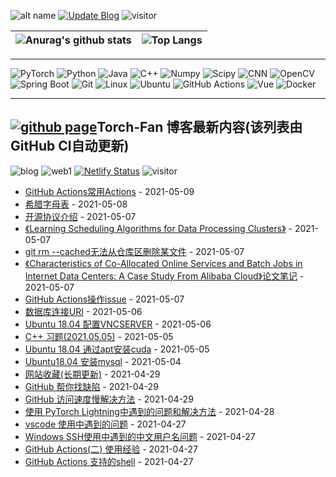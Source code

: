 ![alt name](https://img.shields.io/badge/fan%20qiliang-NanKai-orange)  [![Update Blog](https://github.com/QiliangFan/QiliangFan/actions/workflows/update_blog.yml/badge.svg)](https://github.com/QiliangFan/QiliangFan/actions/workflows/update_blog.yml) ![visitor](https://img.shields.io/badge/dynamic/json?url=https://runkit.io/qiliangfan/github-busuanzi/branches/master&query=$.site_uv&label=visitor)


| ![Anurag's github stats](https://github-readme-stats.vercel.app/api?username=QiliangFan&show_icons=true&theme=dracula)  | ![Top Langs](https://github-readme-stats.vercel.app/api/top-langs/?username=QiliangFan&layout=compact) |
| --| ---|

---

![PyTorch](https://img.shields.io/static/v1?label=&message=PyTorch&color=%3CCOLOR%3E&logo=PyTorch) 
![Python](https://img.shields.io/static/v1?style=flat&logo=Python&label=&message=Python&color=9cf)
![Java](https://img.shields.io/static/v1?style=flat&logo=Java&label=&message=Java&color=blueviolet)
![C++](https://img.shields.io/static/v1?style=flat&logo=C%2B%2B&label=&message=c%2B%2B&color=important)
![Numpy](https://img.shields.io/static/v1?style=flat&logo=Numpy&label=&message=Numpy&color=yellow)
![Scipy](https://img.shields.io/static/v1?style=flat&logo=Scipy&label=&message=Scipy&color=blue)
![CNN](https://img.shields.io/static/v1?style=flat&logo=CNN&label=&message=CNN&color=critical)
![OpenCV](https://img.shields.io/static/v1?style=flat&logo=OpenCV&label=&message=OpenCV&color=%235c3ee8)
![Spring Boot](https://img.shields.io/static/v1?style=flat&logo=Spring&label=&message=Spring%20Boot&color=blue)
![Git](https://img.shields.io/static/v1?style=flat&logo=Git&label=&message=Git&color=%236DB33F)
![Linux](https://img.shields.io/static/v1?style=flat&logo=Linux&label=&message=Linux&color=9cf)
![Ubuntu](https://img.shields.io/static/v1?style=flat&logo=Ubuntu&label=&message=Ubuntu&color=%23395420)
![GitHub Actions](https://img.shields.io/static/v1?style=flat&logo=GitHub%20Actions&label=&message=GitHub%20Actions&color=%23212121)
![Vue](https://img.shields.io/static/v1?style=flat&logo=Vue.js&label=&message=Vue.js&color=%23212121)
![Docker](https://img.shields.io/static/v1?style=flat&logo=Docker&label=&message=Docker&color=yellow)




---

## [![github page](https://img.shields.io/github/deployments/qiliangfan/qiliangfan.github.io/github-pages?style=for-the-badge)](https://github.com/QiliangFan/qiliangfan.github.io)Torch-Fan 博客最新内容(该列表由GitHub CI自动更新)

![blog](https://img.shields.io/website?logo=Netlify&url=https%3A%2F%2Ftorch-fan.netlify.app%2F) ![web1](https://img.shields.io/mozilla-observatory/grade-score/torch-fan.netlify.app?logo=Netlify&publish) 
[![Netlify Status](https://api.netlify.com/api/v1/badges/7db7e56b-8baa-4768-970f-00e58f6cdb5d/deploy-status)](https://app.netlify.com/sites/torch-fan/deploys)
![visitor](https://img.shields.io/badge/dynamic/json?url=https://runkit.io/qiliangfan/busuanzi/branches/master&query=$.site_uv&label=visitor)

<!-- START_SECTION:blog -->
* <a href='https://torch-fan.site/20210509/github-actions-chang-yong-actions/' target='_blank'>GitHub Actions常用Actions</a> - 2021-05-09
* <a href='https://torch-fan.site/20210508/xi-la-zi-mu-biao/' target='_blank'>希腊字母表</a> - 2021-05-08
* <a href='https://torch-fan.site/20210507/kai-yuan-xie-yi-jie-shao/' target='_blank'>开源协议介绍</a> - 2021-05-07
* <a href='https://torch-fan.site/20210507/learning-scheduling-algorithms-for-data-processing-clusters/' target='_blank'>《Learning Scheduling Algorithms for Data Processing Clusters》</a> - 2021-05-07
* <a href='https://torch-fan.site/20210507/git-rm-cached-wu-fa-cong-cang-ku-qu-shan-chu-mou-wen-jian/' target='_blank'>git rm --cached无法从仓库区删除某文件</a> - 2021-05-07
* <a href='https://torch-fan.site/20210507/characteristics-of-co-allocated-online-services-and-batch-jobs-in-internet-data-centers-a-case-study-from-alibaba-cloud-lun-wen-bi-ji/' target='_blank'>《Characteristics of Co-Allocated Online Services and Batch Jobs in Internet Data Centers: A Case Study From Alibaba Cloud》论文笔记</a> - 2021-05-07
* <a href='https://torch-fan.site/20210507/github-actions-cao-zuo-issue/' target='_blank'>GitHub Actions操作issue</a> - 2021-05-07
* <a href='https://torch-fan.site/20210506/shu-ju-ku-lian-jie-uri/' target='_blank'>数据库连接URI</a> - 2021-05-06
* <a href='https://torch-fan.site/20210506/ubuntu-18-04-pei-zhi-vncserver/' target='_blank'>Ubuntu 18.04 配置VNCSERVER</a> - 2021-05-06
* <a href='https://torch-fan.site/20210505/c-xi-ti-2021-05-05/' target='_blank'>C++ 习题(2021.05.05)</a> - 2021-05-05
* <a href='https://torch-fan.site/20210505/ubuntu-18-04-tong-guo-apt-an-zhuang-cuda/' target='_blank'>Ubuntu 18.04 通过apt安装cuda</a> - 2021-05-05
* <a href='https://torch-fan.site/20210504/ubuntu18-04-an-zhuang-mysql/' target='_blank'>Ubuntu18.04 安装mysql</a> - 2021-05-04
* <a href='https://torch-fan.site/20210429/wang-zhan-shou-cang/' target='_blank'>网站收藏(长期更新)</a> - 2021-04-29
* <a href='https://torch-fan.site/20210429/github-bang-ni-zhao-que-xian/' target='_blank'>GitHub 帮你找缺陷</a> - 2021-04-29
* <a href='https://torch-fan.site/20210429/github-fang-wen-su-du-man-jie-jue-fang-fa/' target='_blank'>GitHub 访问速度慢解决方法</a> - 2021-04-29
* <a href='https://torch-fan.site/20210428/shi-yong-pytorch-lightning-zhong-yu-dao-de-wen-ti-he-jie-jue-fang-fa/' target='_blank'>使用 PyTorch Lightning中遇到的问题和解决方法</a> - 2021-04-28
* <a href='https://torch-fan.site/20210427/vscode-shi-yong-zhong-yu-dao-de-wen-ti/' target='_blank'>vscode 使用中遇到的问题</a> - 2021-04-27
* <a href='https://torch-fan.site/20210427/windows-ssh-shi-yong-zhong-yu-dao-de-zhong-wen-yong-hu-ming-wen-ti/' target='_blank'>Windows SSH使用中遇到的中文用户名问题</a> - 2021-04-27
* <a href='https://torch-fan.site/20210427/github-actions-er-shi-yong-jing-yan/' target='_blank'>GitHub Actions(二) 使用经验</a> - 2021-04-27
* <a href='https://torch-fan.site/20210427/github-actions-zhi-chi-de-shell/' target='_blank'>GitHub Actions 支持的shell</a> - 2021-04-27
<!-- END_SECTION:blog -->